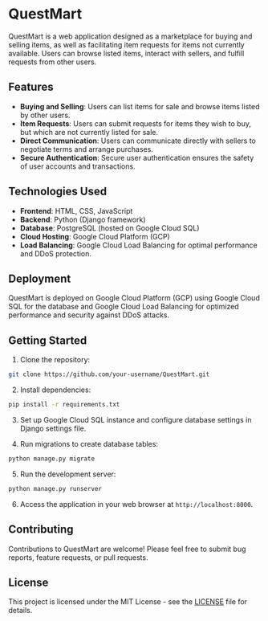 # QuestMart

QuestMart is a web application designed as a marketplace for buying and selling items, as well as facilitating item requests for items not currently available. Users can browse listed items, interact with sellers, and fulfill requests from other users.

## Features

- **Buying and Selling**: Users can list items for sale and browse items listed by other users.
- **Item Requests**: Users can submit requests for items they wish to buy, but which are not currently listed for sale.
- **Direct Communication**: Users can communicate directly with sellers to negotiate terms and arrange purchases.
- **Secure Authentication**: Secure user authentication ensures the safety of user accounts and transactions.

## Technologies Used

- **Frontend**: HTML, CSS, JavaScript
- **Backend**: Python (Django framework)
- **Database**: PostgreSQL (hosted on Google Cloud SQL)
- **Cloud Hosting**: Google Cloud Platform (GCP)
- **Load Balancing**: Google Cloud Load Balancing for optimal performance and DDoS protection.

## Deployment

QuestMart is deployed on Google Cloud Platform (GCP) using Google Cloud SQL for the database and Google Cloud Load Balancing for optimized performance and security against DDoS attacks.

## Getting Started

1. Clone the repository:

```bash
git clone https://github.com/your-username/QuestMart.git
```

2. Install dependencies:

```bash
pip install -r requirements.txt
```

3. Set up Google Cloud SQL instance and configure database settings in Django settings file.

4. Run migrations to create database tables:

```bash
python manage.py migrate
```

5. Run the development server:

```bash
python manage.py runserver
```

6. Access the application in your web browser at `http://localhost:8000`.

## Contributing

Contributions to QuestMart are welcome! Please feel free to submit bug reports, feature requests, or pull requests.

## License

This project is licensed under the MIT License - see the [LICENSE](LICENSE) file for details.
